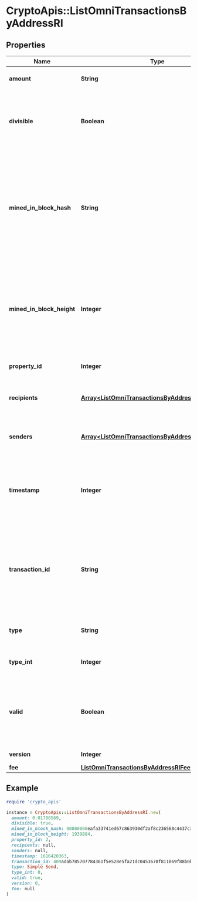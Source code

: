 # CryptoApis::ListOmniTransactionsByAddressRI

## Properties

| Name | Type | Description | Notes |
| ---- | ---- | ----------- | ----- |
| **amount** | **String** | Defines the amount of the sent tokens. |  |
| **divisible** | **Boolean** | Defines whether the attribute can be divisible or not, as boolean. E.g., if it is \&quot;true\&quot;, the attribute is divisible. |  |
| **mined_in_block_hash** | **String** | Represents the hash of the block where this transaction was mined/confirmed for first time. The hash is defined as a cryptographic digital fingerprint made by hashing the block header twice through the SHA256 algorithm. |  |
| **mined_in_block_height** | **Integer** | Represents the hight of the block where this transaction was mined/confirmed for first time. The height is defined as the number of blocks in the blockchain preceding this specific block. |  |
| **property_id** | **Integer** | Represents the identifier of the tokens to send. |  |
| **recipients** | [**Array&lt;ListOmniTransactionsByAddressRIRecipients&gt;**](ListOmniTransactionsByAddressRIRecipients.md) | Represents an object of addresses that receive the transactions. |  |
| **senders** | [**Array&lt;ListOmniTransactionsByAddressRISenders&gt;**](ListOmniTransactionsByAddressRISenders.md) | Represents an object of addresses that provide the funds. |  |
| **timestamp** | **Integer** | Defines the exact date/time in Unix Timestamp when this transaction was mined, confirmed or first seen in Mempool, if it is unconfirmed. |  |
| **transaction_id** | **String** | Represents the unique identifier of a transaction, i.e. it could be &#x60;transactionId&#x60; in UTXO-based protocols like Bitcoin, and transaction &#x60;hash&#x60; in Ethereum blockchain. |  |
| **type** | **String** | Defines the type of the transaction as a string. |  |
| **type_int** | **Integer** | Defines the type of the transaction as a number. |  |
| **valid** | **Boolean** | Defines whether the transaction is valid or not, as boolean. E.g. if set to \&quot;true\&quot;, it means the transaction is valid. |  |
| **version** | **Integer** | Defines the specific version. |  |
| **fee** | [**ListOmniTransactionsByAddressRIFee**](ListOmniTransactionsByAddressRIFee.md) |  |  |

## Example

```ruby
require 'crypto_apis'

instance = CryptoApis::ListOmniTransactionsByAddressRI.new(
  amount: 0.01788569,
  divisible: true,
  mined_in_block_hash: 00000000eafa33741ed67c863930df2af8c236568c4437c395543b5684f4f1ca,
  mined_in_block_height: 1939884,
  property_id: 2,
  recipients: null,
  senders: null,
  timestamp: 1616420363,
  transaction_id: 409adab785707784361f5e528e5fa21dc0453670f811069f88b0bb725929d945,
  type: Simple Send,
  type_int: 0,
  valid: true,
  version: 0,
  fee: null
)
```


